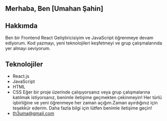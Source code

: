 ## Merhaba, Ben [Umahan Şahin]

## Hakkımda
Ben bir Frontend React Geliştiricisiyim ve JavaScript öğrenmeye devam ediyorum. Kod yazmayı, yeni teknolojileri keşfetmeyi ve grup çalışmalarında yer almayı seviyorum.

## Teknolojiler
- React.js
- JavaScript
- HTML
- CSS
Eğer bir proje üzerinde çalışıyorsanız veya grup çalışmalarına katılmak istiyorsanız, benimle iletişime geçmekten çekinmeyin! Her türlü işbirliğine ve yeni öğrenmeye her zaman açığım.Zaman ayırdığınız için teşekkür ederim. Daha fazla bilgi için lütfen benimle iletişime geçin!
- th3uma@gmail.com

